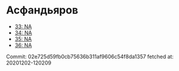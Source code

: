 # Асфандьяров
- [33: NA](33.md)
- [34: NA](34.md)
- [35: NA](35.md)
- [36: NA](36.md)

Commit: 02e725d59fb0cb75636b311af9606c54f8da1357
 fetched at: 20201202-120209

